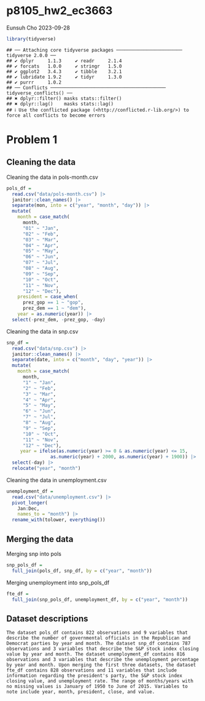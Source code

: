 p8105_hw2_ec3663
================
Eunsuh Cho
2023-09-28

``` r
library(tidyverse)
```

    ## ── Attaching core tidyverse packages ──────────────────────── tidyverse 2.0.0 ──
    ## ✔ dplyr     1.1.3     ✔ readr     2.1.4
    ## ✔ forcats   1.0.0     ✔ stringr   1.5.0
    ## ✔ ggplot2   3.4.3     ✔ tibble    3.2.1
    ## ✔ lubridate 1.9.2     ✔ tidyr     1.3.0
    ## ✔ purrr     1.0.2     
    ## ── Conflicts ────────────────────────────────────────── tidyverse_conflicts() ──
    ## ✖ dplyr::filter() masks stats::filter()
    ## ✖ dplyr::lag()    masks stats::lag()
    ## ℹ Use the conflicted package (<http://conflicted.r-lib.org/>) to force all conflicts to become errors

# Problem 1

## Cleaning the data

Cleaning the data in pols-month.csv

``` r
pols_df =
  read.csv("data/pols-month.csv") |> 
  janitor::clean_names() |> 
  separate(mon, into = c("year", "month", "day")) |> 
  mutate(
    month = case_match(
      month,
      "01" ~ "Jan",
      "02" ~ "Feb",
      "03" ~ "Mar",
      "04" ~ "Apr",
      "05" ~ "May",
      "06" ~ "Jun",
      "07" ~ "Jul",
      "08" ~ "Aug",
      "09" ~ "Sep",
      "10" ~ "Oct",
      "11" ~ "Nov",
      "12" ~ "Dec"),
    president = case_when(
      prez_gop == 1 ~ "gop",
      prez_dem == 1 ~ "dem"),
    year = as.numeric(year)) |> 
  select(-prez_dem, -prez_gop, -day)
```

Cleaning the data in snp.csv

``` r
snp_df =
  read.csv("data/snp.csv") |> 
  janitor::clean_names() |> 
  separate(date, into = c("month", "day", "year")) |> 
  mutate(
    month = case_match(
      month,
      "1" ~ "Jan",
      "2" ~ "Feb",
      "3" ~ "Mar",
      "4" ~ "Apr",
      "5" ~ "May",
      "6" ~ "Jun",
      "7" ~ "Jul",
      "8" ~ "Aug",
      "9" ~ "Sep",
      "10" ~ "Oct",
      "11" ~ "Nov",
      "12" ~ "Dec"),
     year = ifelse(as.numeric(year) >= 0 & as.numeric(year) <= 15,
                as.numeric(year) + 2000, as.numeric(year) + 1900)) |> 
  select(-day) |> 
  relocate("year", "month")
```

Cleaning the data in unemployment.csv

``` r
unemployment_df =
  read.csv("data/unemployment.csv") |> 
  pivot_longer(
    Jan:Dec,
    names_to = "month") |> 
  rename_with(tolower, everything())
```

## Merging the data

Merging snp into pols

``` r
snp_pols_df =
  full_join(pols_df, snp_df, by = c("year", "month"))
```

Merging unemployment into snp_pols_df

``` r
fte_df =
  full_join(snp_pols_df, unemployment_df, by = c("year", "month"))
```

## Dataset descriptions

`The dataset pols_df contains 822 observations and 9 variables that describe the number of governmental officials in the Republican and Democrat parties by year and month. The dataset snp_df contains 787 observations and 3 variables that describe the S&P stock index closing value by year and month. The dataset unemployment_df contains 816 observations and 3 variables that describe the unemployment percentage by year and month. Upon merging the first three datasets, the dataset fte_df contains 828 observations and 11 variables that include information regarding the president's party, the S&P stock index closing value, and unemployment rate. The range of months/years with no missing values is January of 1950 to June of 2015. Variables to note include year, month, president, close, and value.`
